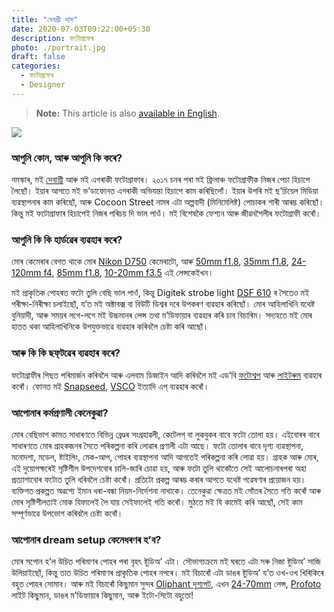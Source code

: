 ```yaml
---
title: "দেবশ্রী দাস"
date: 2020-07-03T09:22:00+05:30
description: ফটোগ্ৰফেৰ
photo: ./portrait.jpg
draft: false
categories:
  - ফটোগ্ৰফেৰ
  - Designer
---
```


> **Note:** This article is also [available in English](/en/interviews/5/debashree-das/).

![](/interviews/5/portrait.jpg)

### আপুনি কোন, আৰু আপুনি কি কৰে?

নমস্কাৰ, মই [দেবাশ্ৰী](https://www.instagram.com/debashreedas_photography/) আৰু মই এগৰাকী ফটোগ্ৰাফাৰ। ২০১৭ চনৰ পৰা মই ফ্ৰিলাঞ্চ ফটোগ্ৰাফীক নিজৰ পেচা হিচাপে লৈছোঁ। ইয়াৰ আগতে মই ভ’ডাফোনত এগৰাকী অভিযন্তা হিচাপে কাম কৰিছিলোঁ। ইয়াৰ উপৰি মই ছ’চিয়েল মিডিয়া ব্যৱস্থাপনাৰ কাম কৰিছোঁ, আৰু Cocoon Street নামৰ এটা অল্পবাদী (মিনিমেলিষ্ট) পোচাকৰ শাৰী আৰম্ভ কৰিছোঁ। কিন্তু মই ফটোগ্ৰাফাৰ হিচাপেই নিজৰ পৰিচয় দি ভাল পাওঁ। মই বিশেষকৈ ফেশ্যন আৰু জীৱনশৈলীৰ ফটোগ্ৰাফী কৰোঁ।

### আপুনি কি কি হাৰ্ডৱেৰ ব্যৱহাৰ কৰে?

মোৰ কেমেৰাৰ বেগত থাকে মোৰ [Nikon D750](https://www.nikon.co.in/en_IN/product/digital-slr-cameras/d750) কেমেৰাটো, আৰু [50mm f1.8](https://www.nikon.co.in/en_IN/product/nikkor-lenses/f-mount/fx-format/single-focal-length/af-s-nikkor-50mm-f-1-8g), [35mm f1.8](https://www.nikon.co.in/en_IN/product/nikkor-lenses/f-mount/dx-format/single-focal-length/af-s-dx-nikkor-35mm-f-1-8g), [24-120mm f4](https://www.nikon.co.in/en_IN/product/nikkor-lenses/f-mount/fx-format/zoom/af-s-nikkor-24-120mm-f-4g-ed-vr), [85mm f1.8](https://www.nikon.co.in/en_IN/product/nikkor-lenses/f-mount/fx-format/single-focal-length/af-s-nikkor-85mm-f-1-8g), [10-20mm f3.5](https://www.bhphotovideo.com/c/product/633618-REG/Sigma_202306_10_20mm_f_3_5.html?SID=kc8vpao8k302l1pj02fa9) এই লেন্সকেইখন।

মই প্ৰাকৃতিক পোহৰত ফটো তুলি বেছি ভাল পাওঁ, কিন্তু Digitek strobe light [DSF 610](http://www.imsmercantiles.in/product/wireless-studio-flash-dsf-610-pro-plus-2/) ৰ সৈতেও মই পৰীক্ষা-নিৰীক্ষা চলাইছোঁ, য’ত মই অক্টাবক্স বা বিউটি ডিশ্বৰ দৰে উপকৰণ ব্যৱহাৰ কৰিছোঁ। মোৰ আহিলাখিনি যথেষ্ট বুনিয়াদী, আৰু সময়ৰ লগে-লগে মই উচ্চমানৰ লেন্স তথা ম’ডিফায়াৰ ব্যৱহাৰ কৰি চাব বিচাৰিম। সদ্যহতে মই মোৰ হাতত থকা আহিলাখিনিকে উপযুক্তভাৱে ব্যৱহাৰ কৰিবলৈ চেষ্টা কৰি আছোঁ।

### আৰু কি কি ছফ্‌টৱেৰ ব্যৱহাৰ কৰে?

ফটোগ্ৰাফীৰ পিছত পৰিমাৰ্জন কৰিবলৈ আৰু এলবাম ডিজাইন আদি কৰিবলৈ মই এড’বি [ফটোশ্বপ](https://www.adobe.com/in/products/photoshop.html) আৰু [লাইটৰুম](https://www.adobe.com/in/products/photoshop-lightroom.html) ব্যৱহাৰ কৰোঁ। ফোনত মই [Snapseed](https://play.google.com/store/apps/details?id=com.niksoftware.snapseed&hl=en_IN), [VSCO](https://vsco.co/) ইত্যাদি এপ্‌ ব্যৱহাৰ কৰোঁ।

### আপোনাৰ কৰ্মপ্ৰণালী কেনেকুৱা?

মোৰ বেছিভাগ কামত সাধাৰণতে বিভিন্ন ব্ৰেণ্ডৰ সংগ্ৰহাৱলী, কেটেলগ্‌ বা লুকবুকৰ বাবে ফটো তোলা হয়। এইবোৰৰ বাবে সাধাৰণতে মোৰ গ্ৰাহকজনৰ সৈতে পৰিকল্পনা কৰি লোৱাৰ প্ৰণালী এটা আছে। ফটো তোলাৰ বাবে দৃশ্য ব্যৱস্থাপনা, মনোদশা, মডেল, ষ্টাইলিং, মেক-আপ, পোহৰ ব্যৱস্থাপনা আদি আগতেই পৰিকল্পনা কৰি লোৱা হয়। গ্ৰাহক আৰু মোৰ, এই দুয়োপক্ষৰেই সৃষ্টিশীল উপদেশবোৰ চালি-জাৰি চোৱা হয়, আৰু ফটো তুলি থাকোঁতে সেই আলোচনাৰপৰা অহা প্ৰত্যাশাবোৰ ফটোত তুলি ধৰিবলৈ চেষ্টা কৰোঁ। প্ৰতিটো প্ৰকল্প আৰম্ভ কৰাৰ আগতে যথেষ্ট গৱেষণাৰ প্ৰয়োজন হয়। ব্যক্তিগত প্ৰকল্পত অৱশ্যে ইমান ধৰা-বন্ধা নিয়ম-নিৰ্দেশনা নাথাকে। তেনেকুৱা ক্ষেত্ৰত মই সোঁতৰ সৈতে গতি কৰোঁ আৰু মোৰ সৃষ্টিশীলতাই মোক যিফালেই লৈ যায় সেইফালেই গতি কৰোঁ। মুঠতে মই যি কামেই কৰি আছোঁ, সেই কাম সম্পূৰ্ণভাৱে উপভোগ কৰিবলৈ চেষ্টা কৰোঁ।

### আপোনাৰ dream setup কেনেধৰণৰ হ’ব?

মোৰ সপোন হ’ল উচিত পৰিমাণৰ পোহৰ পৰা বৃহৎ ষ্টুডিঅ’ এটা। সৌভাগ্যক্ৰমে মই ঘৰতে এটা সৰু নিজা ষ্টুডিঅ’ সাজি উলিয়াইছোঁ, কিন্তু তাত উচিত পৰিমাণৰ প্ৰাকৃতিক পোহৰ নপৰে। মই বিচাৰোঁ এটা ডাঙৰ ষ্টুডিঅ’ য’ত ওখ-ওখ খিৰিকিৰে বহুত পোহৰ সোমাব। আৰু মই বিচাৰোঁ কিছুমান সুন্দৰ [Oliphant দৃশ্যপট](https://www.oliphantstudio.com/), এখন [24-70mm](https://www.nikon.co.in/en_IN/product/nikkor-lenses/f-mount/fx-format/zoom/af-s-nikkor-24-70mm-f-2-8e-ed-vr) লেন্স, [Profoto](https://profoto.com/in) লাইট কিছুমান, ডাঙৰ ম’ডিফায়াৰ কিছুমান, আৰু ইটো-সিটো বহুতো!
